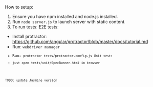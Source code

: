 How to setup:
1. Ensure you have npm installed and node.js installed.
2. Run <code>node server.js</code> to launch server with static content.
3. To run tests:
  E2E tests:
 - Install protractor: https://github.com/angular/protractor/blob/master/docs/tutorial.md
 - Run: <code>webdriver manager
 - Run: <code>protractor tests/protractor.config.js
  Unit test:
 - just open tests/unit/SpecRunner.html in browser

 TODO: update Jasmine version

